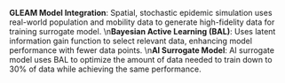 **GLEAM Model Integration**:
Spatial, stochastic epidemic simulation uses real-world population and mobility data to generate high-fidelity data for training surrogate model.
\n**Bayesian Active Learning (BAL)**:
Uses latent information gain function to select relevant data, enhancing model performance with fewer data points.
\n**AI Surrogate Model**:
AI surrogate model uses BAL to optimize the amount of data needed to train down to 30% of data while achieving the same performance. 

